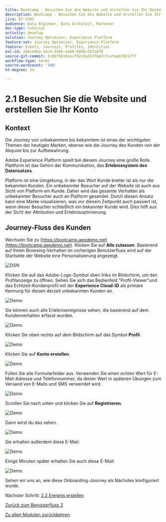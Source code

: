 ```yaml
---
title: Bootcamp - Besuchen Sie die Website und erstellen Sie Ihr Konto
description: Bootcamp - Besuchen Sie die Website und erstellen Sie Ihr Konto
jira: KT-5342
audience: Data Engineer, Data Architect, Marketer
doc-type: tutorial
activity: develop
solution: Journey Optimizer, Experience Platform
feature-set: Journey Optimizer, Experience Platform
feature: Events, Journeys, Profiles, Identities
exl-id: a56cedba-3ac4-4a9b-aeb8-8036c527a878
source-git-commit: 3c86f9b19cecf92c9a324fb6fcfcefaebf82177f
workflow-type: tm+mt
source-wordcount: '348'
ht-degree: 2%

---
```


# 2.1 Besuchen Sie die Website und erstellen Sie Ihr Konto

## Kontext

Die Journey von unbekanntem bis bekanntem ist eines der wichtigsten Themen der heutigen Marken, ebenso wie die Journey des Kunden von der Akquise bis zur Aufbewahrung.

Adobe Experience Platform spielt bei diesem Journey eine große Rolle. Plattform ist das Gehirn der Kommunikation, das **Erlebnissystem des Datensatzes**.

Platform ist eine Umgebung, in der das Wort Kunde breiter ist als nur die bekannten Kunden. Ein unbekannter Besucher auf der Website ist auch aus Sicht von Platform ein Kunde. Daher wird das gesamte Verhalten als unbekannter Besucher auch an Platform gesendet. Durch diesen Ansatz kann eine Marke visualisieren, was vor diesem Zeitpunkt auch passiert ist, wenn dieser Besucher schließlich ein bekannter Kunde wird. Dies hilft aus der Sicht der Attribution und Erlebnisoptimierung.

## Journey-Fluss des Kunden

Wechseln Sie zu [https://bootcamp.aepdemo.net](https://bootcamp.aepdemo.net). Klicken Sie auf **Alle zulassen**. Basierend auf Ihrem Browsing-Verhalten im vorherigen Benutzerfluss wird auf der Startseite der Website eine Personalisierung angezeigt.

![DSN](./images/web8.png)

Klicken Sie auf das Adobe-Logo-Symbol oben links im Bildschirm, um den Profilanzeige zu öffnen. Sehen Sie sich das Bedienfeld &quot;Profil-Viewer&quot;und das Echtzeit-Kundenprofil mit der **Experience Cloud-ID** als primäre Kennung für diesen derzeit unbekannten Kunden an.

![Demo](./images/pv1.png)

Sie können auch alle Erlebnisereignisse sehen, die basierend auf dem Kundenverhalten erfasst wurden.

![Demo](./images/pv3.png)

Klicken Sie oben rechts auf dem Bildschirm auf das Symbol **Profil** .

![Demo](./images/pv4.png)

Klicken Sie auf **Konto erstellen**.

![Demo](./images/pv5.png)

Füllen Sie alle Formularfelder aus. Verwenden Sie einen echten Wert für E-Mail-Adresse und Telefonnummer, da dieser Wert in späteren Übungen zum Versand von E-Mails und SMS verwendet wird.

![Demo](./images/pv7.png)

Scrollen Sie nach unten und klicken Sie auf **Registrieren**.

![Demo](./images/pv8.png)

Dann wirst du das sehen.

![Demo](./images/pv9.png)

Sie erhalten außerdem diese E-Mail:

![Demo](./images/pv10.png)

Einige Minuten später erhalten Sie auch diese E-Mail:

![Demo](./images/pv11.png)

Sehen wir uns an, wie diese Onboarding-Journey als Nächstes konfiguriert wurde.

Nächster Schritt: [2.2 Ereignis erstellen](./ex2.md)

[Zurück zum Benutzerfluss 2](./uc2.md)

[Zu allen Modulen zurückkehren](../../overview.md)
